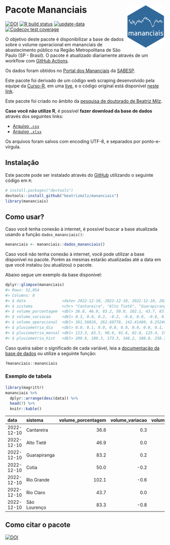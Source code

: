 
<!-- README.md is generated from README.Rmd. Please edit that file -->

# Pacote Mananciais <img src="man/figures/hexlogo.png" align="right" width = "120px"/>

<!-- badges: start -->

[![DOI](https://zenodo.org/badge/DOI/10.5281/zenodo.4733056.svg)](https://doi.org/10.5281/zenodo.4733056)
[![R build
status](https://github.com/beatrizmilz/mananciais/workflows/R-CMD-check/badge.svg)](https://github.com/beatrizmilz/mananciais/actions)
[![update-data](https://github.com/beatrizmilz/mananciais/actions/workflows/2-update_data.yaml/badge.svg)](https://github.com/beatrizmilz/mananciais/actions/workflows/2-update_data.yaml)
[![Codecov test
coverage](https://codecov.io/gh/beatrizmilz/mananciais/branch/master/graph/badge.svg)](https://codecov.io/gh/beatrizmilz/mananciais?branch=master)
<!-- badges: end -->

O objetivo deste pacote é disponibilizar a base de dados sobre o volume
operacional em mananciais de abastecimento público na Região
Metropolitana de São Paulo (SP - Brasil). O pacote é atualizado
diariamente através de um workflow com [GitHub
Actions](https://github.com/beatrizmilz/mananciais/actions).

Os dados foram obtidos no [Portal dos
Mananciais](http://mananciais.sabesp.com.br/Situacao) da
[SABESP](http://site.sabesp.com.br/site/Default.aspx).

Este pacote foi derivado de um código web scraping desenvolvido pela
equipe da [Curso-R](https://www.curso-r.com/), em uma
[live](https://youtu.be/jvZIxrMmOcQ), e o código original está
disponível [neste
link](https://github.com/curso-r/lives/blob/master/drafts/20200730_scraper_sabesp.R).

Este pacote foi criado no âmbito da [pesquisa de doutorado de Beatriz
Milz](https://beatrizmilz.github.io/tese/).

**Caso você não utilize R**, é possível **fazer download da base de
dados** através dos seguintes links:

- [Arquivo
  `.csv`](https://github.com/beatrizmilz/mananciais/raw/master/inst/extdata/mananciais.csv)
- [Arquivo
  `.xlsx`](https://github.com/beatrizmilz/mananciais/blob/master/inst/extdata/mananciais.xlsx?raw=true)

Os arquivos foram salvos com encoding UTF-8, e separados por
ponto-e-vírgula.

## Instalação

Este pacote pode ser instalado através do [GitHub](https://github.com/)
utilizando o seguinte código em `R`:

``` r
# install.packages("devtools")
devtools::install_github("beatrizmilz/mananciais")
library(mananciais)
```

## Como usar?

Caso você tenha conexão à internet, é possível buscar a base atualizada
usando a função `dados_mananciais()`:

``` r
mananciais <- mananciais::dados_mananciais() 
```

Caso você não tenha conexão à internet, você pode utilizar a base
disponível no pacote. Porém as mesmas estarão atualizadas até a data em
que você instalou (ou atualizou) o pacote.

Abaixo segue um exemplo da base disponível:

``` r
dplyr::glimpse(mananciais)
#> Rows: 52,054
#> Columns: 8
#> $ data                <date> 2022-12-10, 2022-12-10, 2022-12-10, 2022-12-10, 2…
#> $ sistema             <chr> "Cantareira", "Alto Tietê", "Guarapiranga", "Cotia…
#> $ volume_porcentagem  <dbl> 36.8, 46.9, 83.2, 50.0, 102.1, 43.7, 83.3, 36.5, 4…
#> $ volume_variacao     <dbl> 0.3, 0.0, 0.2, -0.2, -0.6, 0.0, -0.8, 0.6, 0.1, 0.…
#> $ volume_operacional  <dbl> 361.56026, 262.69778, 142.41480, 8.25240, 114.4862…
#> $ pluviometria_dia    <dbl> 0.0, 0.1, 0.0, 0.0, 0.0, 0.0, 0.0, 0.1, 0.2, 0.0, …
#> $ pluviometria_mensal <dbl> 113.3, 65.5, 98.6, 91.6, 82.8, 125.4, 199.4, 113.3…
#> $ pluviometria_hist   <dbl> 209.9, 189.3, 173.3, 166.2, 188.0, 258.7, 211.9, 2…
```

Caso queira saber o significado de cada variável, leia a [documentação
da base de
dados](https://beatrizmilz.github.io/mananciais/reference/mananciais.html)
ou utilize a seguinte função:

``` r
?mananciais::mananciais
```

### Exemplo de tabela

``` r
library(magrittr)
mananciais %>% 
  dplyr::arrange(desc(data)) %>% 
  head(7) %>%
  knitr::kable()
```

| data       | sistema      | volume_porcentagem | volume_variacao | volume_operacional | pluviometria_dia | pluviometria_mensal | pluviometria_hist |
|:-----------|:-------------|-------------------:|----------------:|-------------------:|-----------------:|--------------------:|------------------:|
| 2022-12-10 | Cantareira   |               36.8 |             0.3 |          361.56026 |              0.0 |               113.3 |             209.9 |
| 2022-12-10 | Alto Tietê   |               46.9 |             0.0 |          262.69778 |              0.1 |                65.5 |             189.3 |
| 2022-12-10 | Guarapiranga |               83.2 |             0.2 |          142.41480 |              0.0 |                98.6 |             173.3 |
| 2022-12-10 | Cotia        |               50.0 |            -0.2 |            8.25240 |              0.0 |                91.6 |             166.2 |
| 2022-12-10 | Rio Grande   |              102.1 |            -0.6 |          114.48627 |              0.0 |                82.8 |             188.0 |
| 2022-12-10 | Rio Claro    |               43.7 |             0.0 |            5.97211 |              0.0 |               125.4 |             258.7 |
| 2022-12-10 | São Lourenço |               83.3 |            -0.8 |           73.95185 |              0.0 |               199.4 |             211.9 |

## Como citar o pacote

[![DOI](https://zenodo.org/badge/DOI/10.5281/zenodo.4733056.svg)](https://doi.org/10.5281/zenodo.4733056)
